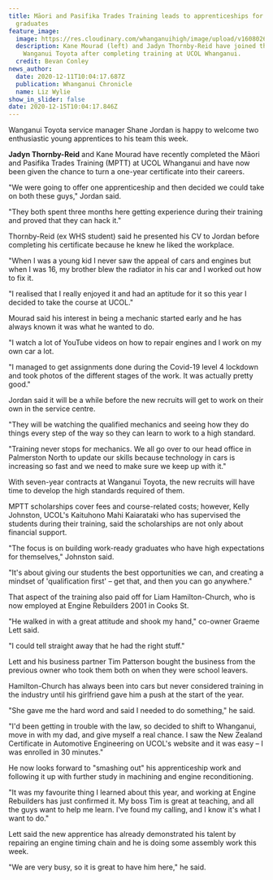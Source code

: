 ```yaml
---
title: Māori and Pasifika Trades Training leads to apprenticeships for Whanganui
  graduates
feature_image:
  image: https://res.cloudinary.com/whanganuihigh/image/upload/v1608026697/News/Jadyn_Thornby-Reid._chron_dec_2020.jpg
  description: Kane Mourad (left) and Jadyn Thornby-Reid have joined the team at
    Wanganui Toyota after completing training at UCOL Whanganui.
  credit: Bevan Conley
news_author:
  date: 2020-12-11T10:04:17.687Z
  publication: Whanganui Chronicle
  name: Liz Wylie
show_in_slider: false
date: 2020-12-15T10:04:17.846Z
---
```

Wanganui Toyota service manager Shane Jordan is happy to welcome two enthusiastic young apprentices to his team this week.

**Jadyn Thornby-Reid** and Kane Mourad have recently completed the Māori and Pasifika Trades Training (MPTT) at UCOL Whanganui and have now been given the chance to turn a one-year certificate into their careers.

"We were going to offer one apprenticeship and then decided we could take on both these guys," Jordan said.

"They both spent three months here getting experience during their training and proved that they can hack it."

Thornby-Reid (ex WHS student) said he presented his CV to Jordan before completing his certificate because he knew he liked the workplace.

"When I was a young kid I never saw the appeal of cars and engines but when I was 16, my brother blew the radiator in his car and I worked out how to fix it.

"I realised that I really enjoyed it and had an aptitude for it so this year I decided to take the course at UCOL."

Mourad said his interest in being a mechanic started early and he has always known it was what he wanted to do.

"I watch a lot of YouTube videos on how to repair engines and I work on my own car a lot.

"I managed to get assignments done during the Covid-19 level 4 lockdown and took photos of the different stages of the work. It was actually pretty good."

Jordan said it will be a while before the new recruits will get to work on their own in the service centre.

"They will be watching the qualified mechanics and seeing how they do things every step of the way so they can learn to work to a high standard.

"Training never stops for mechanics. We all go over to our head office in Palmerston North to update our skills because technology in cars is increasing so fast and we need to make sure we keep up with it."

With seven-year contracts at Wanganui Toyota, the new recruits will have time to develop the high standards required of them.

MPTT scholarships cover fees and course-related costs; however, Kelly Johnston, UCOL's Kaituhono Mahi Kaiarataki who has supervised the students during their training, said the scholarships are not only about financial support.

"The focus is on building work-ready graduates who have high expectations for themselves," Johnston said.

"It's about giving our students the best opportunities we can, and creating a mindset of 'qualification first' – get that, and then you can go anywhere."

That aspect of the training also paid off for Liam Hamilton-Church, who is now employed at Engine Rebuilders 2001 in Cooks St.

"He walked in with a great attitude and shook my hand," co-owner Graeme Lett said.

"I could tell straight away that he had the right stuff."

Lett and his business partner Tim Patterson bought the business from the previous owner who took them both on when they were school leavers.

Hamilton-Church has always been into cars but never considered training in the industry until his girlfriend gave him a push at the start of the year.

"She gave me the hard word and said I needed to do something," he said.

"I'd been getting in trouble with the law, so decided to shift to Whanganui, move in with my dad, and give myself a real chance. I saw the New Zealand Certificate in Automotive Engineering on UCOL's website and it was easy – I was enrolled in 30 minutes."

He now looks forward to "smashing out" his apprenticeship work and following it up with further study in machining and engine reconditioning.

"It was my favourite thing I learned about this year, and working at Engine Rebuilders has just confirmed it. My boss Tim is great at teaching, and all the guys want to help me learn. I've found my calling, and I know it's what I want to do."

Lett said the new apprentice has already demonstrated his talent by repairing an engine timing chain and he is doing some assembly work this week.

"We are very busy, so it is great to have him here," he said.